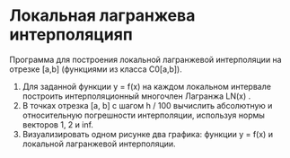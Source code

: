 # Локальная лагранжева интерполяцияп
Программа для построения локальной лагранжевой интерполяции на отрезке [a,b] (функциями из класса C0[a,b]).

1. Для заданной функции y = f(x) на каждом локальном интервале построить интерполяционный многочлен Лагранжа LN(x) .
2. В точках отрезка [a, b] с шагом h / 100 вычислить абсолютную и
относительную погрешности интерполяции, используя нормы векторов 1, 2 и inf. 
3. Визуализировать одном рисунке два графика: функции y = f(x) и локальной лагранжевой интерполяции. 
